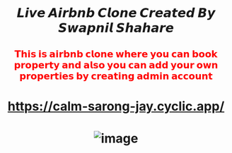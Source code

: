 <h1 align='center'> 𝙇𝙞𝙫𝙚 𝘼𝙞𝙧𝙗𝙣𝙗 𝘾𝙡𝙤𝙣𝙚 𝘾𝙧𝙚𝙖𝙩𝙚𝙙 𝘽𝙮 𝙎𝙬𝙖𝙥𝙣𝙞𝙡 𝙎𝙝𝙖𝙝𝙖𝙧𝙚 </h1>
<h2 align='center' style="color:red"> 𝗧𝗵𝗶𝘀 𝗶𝘀 𝗮𝗶𝗿𝗯𝗻𝗯 𝗰𝗹𝗼𝗻𝗲 𝘄𝗵𝗲𝗿𝗲 𝘆𝗼𝘂 𝗰𝗮𝗻 𝗯𝗼𝗼𝗸 𝗽𝗿𝗼𝗽𝗲𝗿𝘁𝘆 𝗮𝗻𝗱 𝗮𝗹𝘀𝗼 𝘆𝗼𝘂 𝗰𝗮𝗻 𝗮𝗱𝗱 𝘆𝗼𝘂𝗿 𝗼𝘄𝗻 𝗽𝗿𝗼𝗽𝗲𝗿𝘁𝗶𝗲𝘀 𝗯𝘆 𝗰𝗿𝗲𝗮𝘁𝗶𝗻𝗴 𝗮𝗱𝗺𝗶𝗻 𝗮𝗰𝗰𝗼𝘂𝗻𝘁 </h2>

<h1 align='center'>

https://calm-sarong-jay.cyclic.app/

<h1 align='center'>

![image](https://github.com/businesstechhindi/airbnb-clone-old/assets/133948484/d3573c1a-f104-4c88-9a60-b2019a466629)

